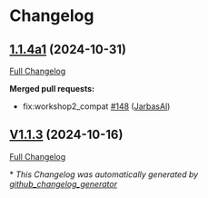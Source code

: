 # Changelog

## [1.1.4a1](https://github.com/OpenVoiceOS/ovos-ocp-audio-plugin/tree/1.1.4a1) (2024-10-31)

[Full Changelog](https://github.com/OpenVoiceOS/ovos-ocp-audio-plugin/compare/V1.1.3...1.1.4a1)

**Merged pull requests:**

- fix:workshop2\_compat [\#148](https://github.com/OpenVoiceOS/ovos-ocp-audio-plugin/pull/148) ([JarbasAl](https://github.com/JarbasAl))

## [V1.1.3](https://github.com/OpenVoiceOS/ovos-ocp-audio-plugin/tree/V1.1.3) (2024-10-16)

[Full Changelog](https://github.com/OpenVoiceOS/ovos-ocp-audio-plugin/compare/1.1.3...V1.1.3)



\* *This Changelog was automatically generated by [github_changelog_generator](https://github.com/github-changelog-generator/github-changelog-generator)*
